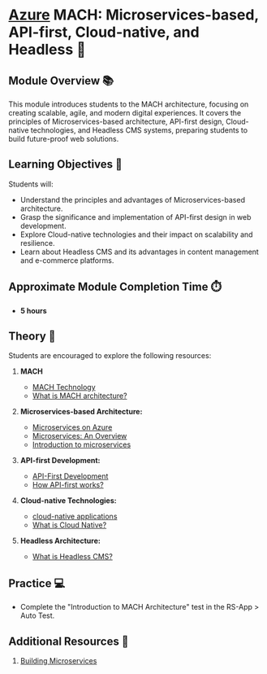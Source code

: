 # [Azure](../../) MACH: Microservices-based, API-first, Cloud-native, and Headless 🚀

## Module Overview 📚

This module introduces students to the MACH architecture, focusing on creating scalable, agile, and modern digital experiences. It covers the principles of Microservices-based architecture, API-first design, Cloud-native technologies, and Headless CMS systems, preparing students to build future-proof web solutions.

## Learning Objectives 🎯

Students will:

- Understand the principles and advantages of Microservices-based architecture.
- Grasp the significance and implementation of API-first design in web development.
- Explore Cloud-native technologies and their impact on scalability and resilience.
- Learn about Headless CMS and its advantages in content management and e-commerce platforms.

## Approximate Module Completion Time ⏱️

- **5 hours**

## Theory 📖

Students are encouraged to explore the following resources:

1. **MACH**
   - [MACH Technology](https://machalliance.org/mach-technology)
   - [What is MACH architecture?](https://www.sitecore.com/blog/headless/what-is-mach-architecture)

2. **Microservices-based Architecture:**
   - [Microservices on Azure](https://learn.microsoft.com/en-us/azure/architecture/guide/architecture-styles/microservices)
   - [Microservices: An Overview](https://microservices.io/)
   - [Introduction to microservices](https://developer.ibm.com/learningpaths/get-started-application-modernization/intro-microservices/introduction/)

3. **API-first Development:**
   - [API-First Development](https://swagger.io/resources/articles/api-first-development/)
   - [How API-first works?](https://www.postman.com/api-first/)

4. **Cloud-native Technologies:**
   - [cloud-native applications](https://www.redhat.com/en/topics/cloud-native-apps)
   - [What is Cloud Native?](https://learn.microsoft.com/en-us/dotnet/architecture/cloud-native/definition)

5. **Headless Architecture:**
   - [What is Headless CMS?](https://www.contentful.com/r/knowledgebase/what-is-headless-cms/)

## Practice 💻

- Complete the "Introduction to MACH Architecture" test in the RS-App > Auto Test.

## Additional Resources 📘

1. [Building Microservices](https://samnewman.io/books/building_microservices/)
